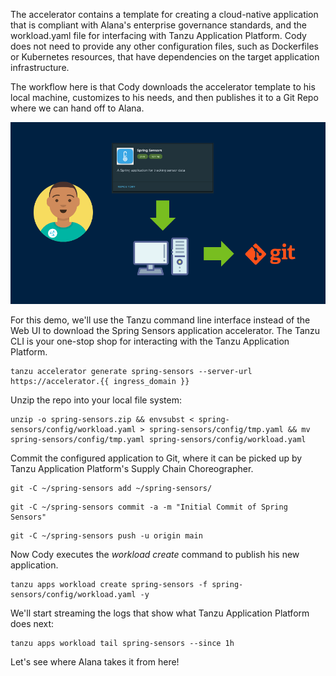 The accelerator contains a template for creating a cloud-native application that is compliant with Alana's enterprise governance standards, and the workload.yaml file for interfacing with Tanzu Application Platform. Cody does not need to provide any other configuration files, such as Dockerfiles or Kubernetes resources, that have dependencies on the target application infrastructure.

The workflow here is that Cody downloads the accelerator template to his local machine, customizes to his needs, and then publishes it to a Git Repo where we can hand off to Alana.

![Accelerator to Git](images/push-to-git.png)

For this demo, we'll use the Tanzu command line interface instead of the Web UI to download the Spring Sensors application accelerator. The Tanzu CLI is your one-stop shop for interacting with the Tanzu Application Platform.

```execute
tanzu accelerator generate spring-sensors --server-url https://accelerator.{{ ingress_domain }}
```

Unzip the repo into your local file system:

```execute
unzip -o spring-sensors.zip && envsubst < spring-sensors/config/workload.yaml > spring-sensors/config/tmp.yaml && mv spring-sensors/config/tmp.yaml spring-sensors/config/workload.yaml
```

Commit the configured application to Git, where it can be picked up by Tanzu Application Platform's Supply Chain Choreographer.

```execute
git -C ~/spring-sensors add ~/spring-sensors/
```

```execute
git -C ~/spring-sensors commit -a -m "Initial Commit of Spring Sensors"
```

```execute
git -C ~/spring-sensors push -u origin main
```

Now Cody executes the *workload create* command to publish his new application. 

```execute
tanzu apps workload create spring-sensors -f spring-sensors/config/workload.yaml -y
```

We'll start streaming the logs that show what Tanzu Application Platform does next:

```execute-2
tanzu apps workload tail spring-sensors --since 1h
```

Let's see where Alana takes it from here!

